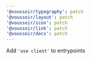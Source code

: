 ```yaml
---
'@voussoir/typography': patch
'@voussoir/layout': patch
'@voussoir/icon': patch
'@voussoir/link': patch
'@voussoir/docs': patch
---
```


Add `'use client'` to entrypoints

